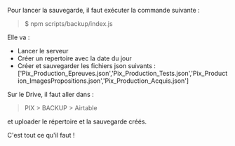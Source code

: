 Pour lancer la sauvegarde, il faut exécuter la commande suivante :
  > $ npm scripts/backup/index.js
  
  Elle va :
  - Lancer le serveur
  - Créer un repertoire avec la date du jour
  - Créer et sauvegarder les fichiers json suivants :
  ['Pix_Production_Epreuves.json','Pix_Production_Tests.json','Pix_Production_ImagesPropositions.json','Pix_Production_Acquis.json']
  
  
  
  Sur le Drive, il faut aller dans :
  > PIX > BACKUP > Airtable 
  
  et uploader le répertoire et la sauvegarde créés.
  
  C'est tout ce qu'il faut !
  
  
  
  
